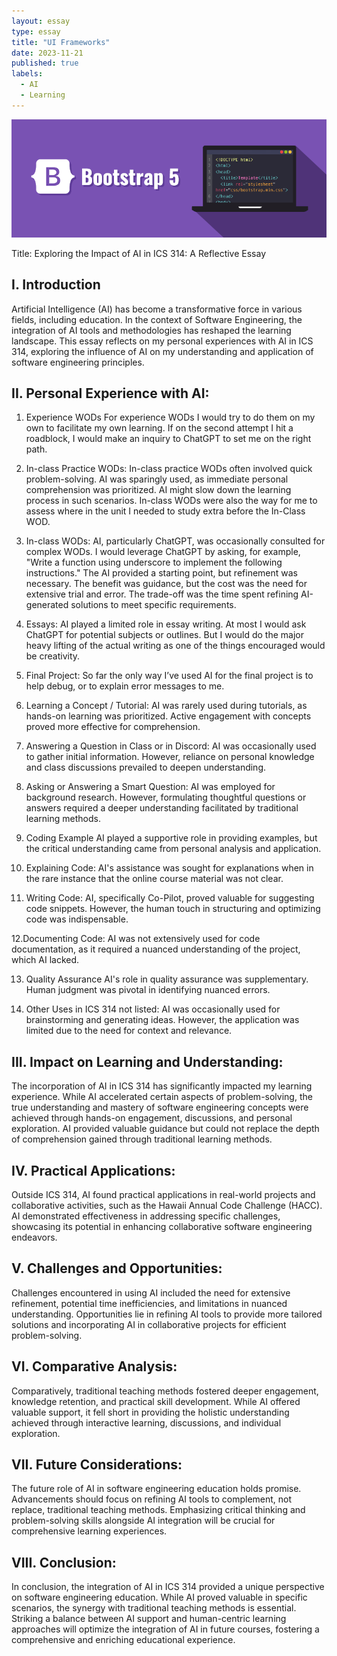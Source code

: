 ```yaml
---
layout: essay
type: essay
title: "UI Frameworks"
date: 2023-11-21
published: true
labels:
  - AI 
  - Learning
---
```


<img width="600px" class="rounded float-start pe-4" src="../img/bootstrap-5.0-illustration.png">

Title: Exploring the Impact of AI in ICS 314: A Reflective Essay

## I. Introduction

Artificial Intelligence (AI) has become a transformative force in various fields, including education. In the context of Software Engineering, the integration of AI tools and methodologies has reshaped the learning landscape. This essay reflects on my personal experiences with AI in ICS 314, exploring the influence of AI on my understanding and application of software engineering principles. 

## II. Personal Experience with AI:

1. Experience WODs
   For experience WODs I would try to do them on my own to facilitate my own learning. If on the second attempt I hit a roadblock, I would make an inquiry to ChatGPT to set me on the right path. 

2. In-class Practice WODs:
   In-class practice WODs often involved quick problem-solving. AI was sparingly used, as immediate personal comprehension was prioritized. AI might slow down the learning process in such scenarios. In-class WODs were also the way for me to assess where in the unit I needed to study extra before the In-Class WOD.

3. In-class WODs:
   AI, particularly ChatGPT, was occasionally consulted for complex WODs. I would leverage ChatGPT by asking, for example, "Write a function using underscore to implement the following instructions." The AI provided a starting point, but refinement was necessary. The benefit was guidance, but the cost was the need for extensive trial and error. The trade-off was the time spent refining AI-generated solutions to meet specific requirements.

4. Essays:
   AI played a limited role in essay writing. At most I would ask ChatGPT for potential subjects or outlines. But I would do the major heavy lifting of the actual writing as one of the things encouraged would be creativity.

5. Final Project:
   So far the only way I’ve used AI for the final project is to help debug, or to explain error messages to me.

6. Learning a Concept / Tutorial:
   AI was rarely used during tutorials, as hands-on learning was prioritized. Active engagement with concepts proved more effective for comprehension.

7. Answering a Question in Class or in Discord:
   AI was occasionally used to gather initial information. However, reliance on personal knowledge and class discussions prevailed to deepen understanding.

8. Asking or Answering a Smart Question:
   AI was employed for background research. However, formulating thoughtful questions or answers required a deeper understanding facilitated by traditional learning methods.

9. Coding Example
   AI played a supportive role in providing examples, but the critical understanding came from personal analysis and application.

10. Explaining Code:
	AI's assistance was sought for explanations when in the rare instance that the online course material was not clear.

11. Writing Code:
	AI, specifically Co-Pilot, proved valuable for suggesting code snippets. However, the human touch in structuring and optimizing code was indispensable.

12.Documenting Code:
	AI was not extensively used for code documentation, as it required a nuanced understanding of the project, which AI lacked.

13. Quality Assurance 
	AI's role in quality assurance was supplementary. Human judgment was pivotal in identifying nuanced errors.

14. Other Uses in ICS 314 not listed:
	AI was occasionally used for brainstorming and generating ideas. However, the application was limited due to the need for context and relevance.

## III. Impact on Learning and Understanding:

The incorporation of AI in ICS 314 has significantly impacted my learning experience. While AI accelerated certain aspects of problem-solving, the true understanding and mastery of software engineering concepts were achieved through hands-on engagement, discussions, and personal exploration. AI provided valuable guidance but could not replace the depth of comprehension gained through traditional learning methods.

## IV. Practical Applications:

Outside ICS 314, AI found practical applications in real-world projects and collaborative activities, such as the Hawaii Annual Code Challenge (HACC). AI demonstrated effectiveness in addressing specific challenges, showcasing its potential in enhancing collaborative software engineering endeavors.

## V. Challenges and Opportunities:

Challenges encountered in using AI included the need for extensive refinement, potential time inefficiencies, and limitations in nuanced understanding. Opportunities lie in refining AI tools to provide more tailored solutions and incorporating AI in collaborative projects for efficient problem-solving.

## VI. Comparative Analysis:

Comparatively, traditional teaching methods fostered deeper engagement, knowledge retention, and practical skill development. While AI offered valuable support, it fell short in providing the holistic understanding achieved through interactive learning, discussions, and individual exploration.

## VII. Future Considerations:

The future role of AI in software engineering education holds promise. Advancements should focus on refining AI tools to complement, not replace, traditional teaching methods. Emphasizing critical thinking and problem-solving skills alongside AI integration will be crucial for comprehensive learning experiences.

## VIII. Conclusion:

In conclusion, the integration of AI in ICS 314 provided a unique perspective on software engineering education. While AI proved valuable in specific scenarios, the synergy with traditional teaching methods is essential. Striking a balance between AI support and human-centric learning approaches will optimize the integration of AI in future courses, fostering a comprehensive and enriching educational experience.
